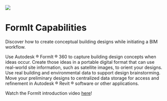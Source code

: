 ![](./Images/b5030b43-df24-4259-ad6a-94bcad61bc78.png)

# FormIt Capabilities

Discover how to create conceptual building designs while initiating a BIM workflow.
 

Use Autodesk ®  FormIt ®  360 to capture building design concepts when ideas occur. Create those ideas in a portable digital format that can use real-world site information, such as satellite images, to orient your designs. Use real building and environmental data to support design brainstorming. Move your preliminary designs to centralized data storage for access and refinement in Autodesk ®  Revit ®  software or other applications.

Watch the FormIt introduction video [here](https://www.youtube.com/watch?v=4W_OKXiiSmk)!
